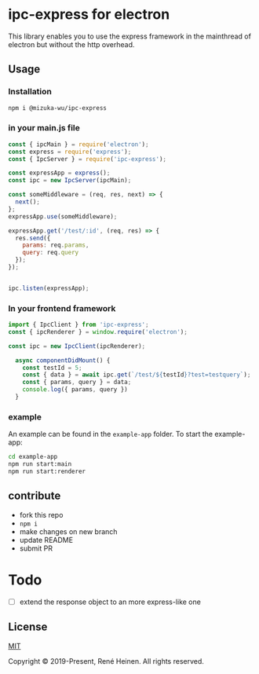 # ipc-express for electron

This library enables you to use the express framework in the mainthread of electron but without the http overhead.

## Usage

### Installation

```bash
npm i @mizuka-wu/ipc-express
```

### in your main.js file

```js
const { ipcMain } = require('electron');
const express = require('express');
const { IpcServer } = require('ipc-express');

const expressApp = express();
const ipc = new IpcServer(ipcMain);

const someMiddleware = (req, res, next) => {
  next();
};
expressApp.use(someMiddleware);

expressApp.get('/test/:id', (req, res) => {
  res.send({
    params: req.params,
    query: req.query
  });
});


ipc.listen(expressApp);
```

### In your frontend framework

```js
import { IpcClient } from 'ipc-express';
const { ipcRenderer } = window.require('electron');

const ipc = new IpcClient(ipcRenderer);

  async componentDidMount() {
    const testId = 5;
    const { data } = await ipc.get(`/test/${testId}?test=testquery`);
    const { params, query } = data;
    console.log({ params, query })
  }
```

### example

An example can be found in the `example-app` folder.
To start the example-app:

```bash
cd example-app
npm run start:main
npm run start:renderer
```

## contribute

* fork this repo
* `npm i`
* make changes on new branch
* update README
* submit PR

# Todo

* [ ] extend the response object to an more express-like one

## License

[MIT](http://opensource.org/licenses/MIT)

Copyright &copy; 2019-Present, René Heinen. All rights reserved.
